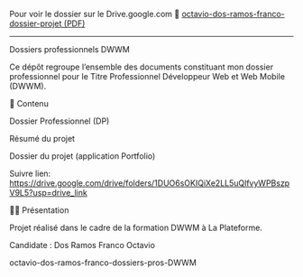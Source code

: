 Pour voir le dossier sur le Drive.google.com
📄 [octavio-dos-ramos-franco-dossier-projet (PDF)](https://drive.google.com/drive/folders/1DUO6sOKIQiXe2LL5uQlfvyWPBszpV9L5?usp=drive_link)
______________________________________________________________________________________________________________________________

Dossiers professionnels DWWM

Ce dépôt regroupe l’ensemble des documents constituant mon dossier professionnel pour le Titre Professionnel Développeur Web et Web Mobile (DWWM).

📂 Contenu

Dossier Professionnel (DP)

Résumé du projet

Dossier du projet (application Portfolio) 

Suivre lien: https://drive.google.com/drive/folders/1DUO6sOKIQiXe2LL5uQlfvyWPBszpV9L5?usp=drive_link

🧑‍💻 Présentation

Projet réalisé dans le cadre de la formation DWWM à La Plateforme.

Candidate : Dos Ramos Franco Octavio

octavio-dos-ramos-franco-dossiers-pros-DWWM
